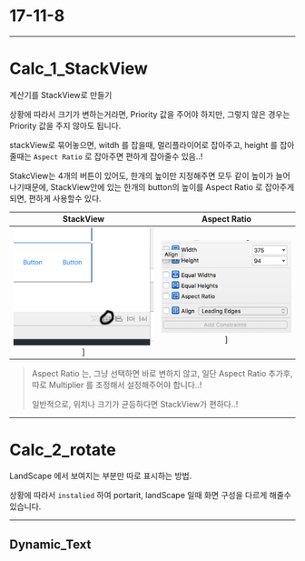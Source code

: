 # 17-11-8

---

# Calc_1_StackView

계산기를 StackView로 만들기 

상황에 따라서 크기가 변하는거라면, Priority 값을 주어야 하지만, 그렇지 않은 경우는 Priority 값을 주지 않아도 됩니다.

stackView로 묶어놓으면, witdh 를 잡을때, 멀리플라이어로 잡아주고, height 를 잡아줄때는 `Aspect Ratio` 로 잡아주면 편하게 잡아줄수 있음..!

StakcView는 4개의 버튼이 있어도, 한개의 높이만 지정해주면 모두 같이 높이가 늘어나기때문에, StackView안에 있는 한개의 button의 높이를 Aspect Ratio 로 잡아주게되면, 편하게 사용할수 있다.

| StackView | Aspect Ratio |
| :---: | :---: |
| ![screen](/study/image/StackView.jpg)] | ![screen](/study/image/StackView-1.jpg)] |

> Aspect Ratio 는, 그냥 선택하면 바로 변하지 않고, 일단 Aspect Ratio 추가후, 따로 Multiplier 를 조정해서 설정해주어야 합니다..!
> 
> 일반적으로, 위치나 크기가 균등하다면 StackView가 편하다..! 

---

# Calc_2_rotate

LandScape 에서 보여지는 부분만 따로 표시하는 방법.

상황에 따라서 `instalied` 하여 portarit, landScape 일때 화면 구성을 다르게 해줄수 있습니다.

---

## Dynamic_Text
























